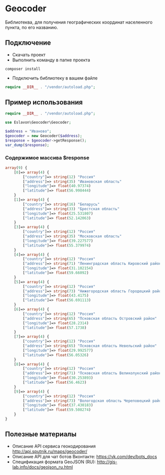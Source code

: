 # Geocoder
Библиотеква, для получения географических координат населенного пункта, по его названию.


## Подключение
* Скачать проект
* Выполнить команду в папке проекта
```
composer install
```

* Подключить библиотеку в вашем файле
```php
require __DIR__ . "/vendor/autoload.php";
```

## Пример использования

```php
require __DIR__ . "/vendor/autoload.php";

use Eslavon\Geocoder\Geocoder;

$address = "Иваново";
$geocoder = new Geocoder($address);
$response = $geocoder->getResponse();
var_dump($response);
```

### Содержимое массива $response
```php
array(9) {
    [0]=> array(4) { 
        ["country"]=> string(12) "Россия" 
        ["address"]=> string(35) "Ивановская область" 
        ["longitude"]=> float(40.97374) 
        ["latitude"]=> float(56.998444) 
    } 
    [1]=> array(4) { 
        ["country"]=> string(16) "Беларусь" 
        ["address"]=> string(33) "Брестская область" 
        ["longitude"]=> float(25.531807) 
        ["latitude"]=> float(52.142063) 
    } 
    [3]=> array(4) { 
        ["country"]=> string(12) "Россия" 
        ["address"]=> string(35) "Московская область" 
        ["longitude"]=> float(39.227577) 
        ["latitude"]=> float(55.379974) 
    } 
    [4]=> array(4) { 
        ["country"]=> string(12) "Россия" 
        ["address"]=> string(71) "Ленинградская область Кировский район" 
        ["longitude"]=> float(31.102154) 
        ["latitude"]=> float(59.66092) 
    } 
    [5]=> array(4) { 
        ["country"]=> string(12) "Россия" 
        ["address"]=> string(73) "Нижегородская область Городецкий район" 
        ["longitude"]=> float(43.4175) 
        ["latitude"]=> float(56.691113) 
    } 
    [6]=> array(4) { 
        ["country"]=> string(12) "Россия" 
        ["address"]=> string(65) "Псковская область Островский район" 
        ["longitude"]=> float(28.2314) 
        ["latitude"]=> float(57.1738) 
    } 
    [7]=> array(4) { 
        ["country"]=> string(12) "Россия" 
        ["address"]=> string(65) "Псковская область Невельский район" 
        ["longitude"]=> float(29.992577) 
        ["latitude"]=> float(56.05326) 
    } 
    [8]=> array(4) { 
        ["country"]=> string(12) "Россия" 
        ["address"]=> string(71) "Псковская область Великолукский район" 
        ["longitude"]=> float(30.253893) 
        ["latitude"]=> float(56.4623) 
    } 
    [9]=> array(4) { 
        ["country"]=> string(12) "Россия" 
        ["address"]=> string(73) "Вологодская область Череповецкий район" 
        ["longitude"]=> float(37.430183) 
        ["latitude"]=> float(59.508274) 
    }
}
```

## Полезные материалы
* Описание API сервиса геокодирования http://api.sputnik.ru/maps/geocoder/
* Описание API для чат ботов Вконтакте: https://vk.com/dev/bots_docs
* Спецификация формата GeoJSON (RU): http://gis-lab.info/docs/geojson_ru.html

